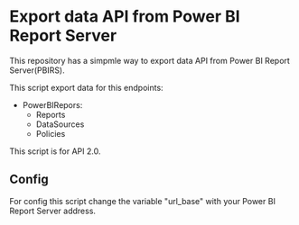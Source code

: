 # Export data API from Power BI Report Server

This repository has a simpmle way to export data API from Power BI Report Server(PBIRS).

This script export data for this endpoints:
- PowerBIRepors:
    - Reports
    - DataSources
    - Policies

This script is for API 2.0.

## Config

For config this script change the variable "url_base" with your Power BI Report Server address.

